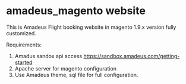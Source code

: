 # amadeus_magento website
This is Amadeus Flight booking website in magento 1.9.x version fully customized.

Requirements:
1. Amadus sandox api access
https://sandbox.amadeus.com/getting-started
2. Apache server for magento configuration
3. Use Amadeus theme, sql file for full configuration.
